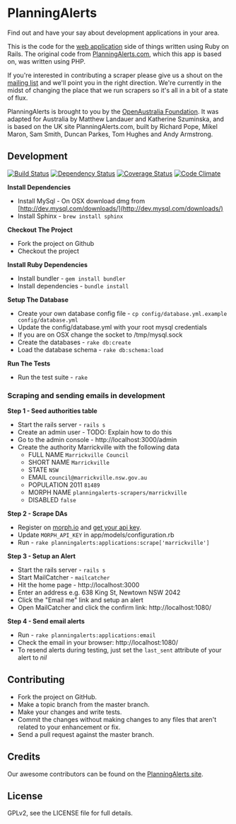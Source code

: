 # PlanningAlerts

Find out and have your say about development applications in your area.

This is the code for the [web application](http://www.planningalerts.org.au/) side of things written using Ruby on Rails. The original code from [PlanningAlerts.com](http://www.planningalerts.com), which this app is based on, was written using PHP.

If you're interested in contributing a scraper please give us a shout on the [mailing list](http://groups.google.com/group/openaustralia-dev) and we'll point you in the right direction. We're currently in the midst of changing the place that we run scrapers so it's all in a bit of a state of flux.

PlanningAlerts is brought to you by the [OpenAustralia Foundation](http://www.openaustraliafoundation.org.au). It was adapted for Australia by Matthew Landauer and Katherine Szuminska, and is based on the UK site PlanningAlerts.com, built by Richard Pope, Mikel Maron, Sam Smith, Duncan Parkes, Tom Hughes and Andy Armstrong.

## Development

[![Build Status](https://travis-ci.org/openaustralia/planningalerts-app.png?branch=master)](https://travis-ci.org/openaustralia/planningalerts-app) [![Dependency Status](https://gemnasium.com/openaustralia/planningalerts-app.png)](https://gemnasium.com/openaustralia/planningalerts-app) [![Coverage Status](https://coveralls.io/repos/openaustralia/planningalerts-app/badge.png?branch=master)](https://coveralls.io/r/openaustralia/planningalerts-app?branch=master) [![Code Climate](https://codeclimate.com/github/openaustralia/planningalerts-app.png)](https://codeclimate.com/github/openaustralia/planningalerts-app)

**Install Dependencies**
 * Install MySql - On OSX download dmg from [http://dev.mysql.com/downloads/](http://dev.mysql.com/downloads/)
 * Install Sphinx - `brew install sphinx`

**Checkout The Project**
 * Fork the project on Github
 * Checkout the project

**Install Ruby Dependencies**
 * Install bundler - `gem install bundler`
 * Install dependencies - `bundle install`

**Setup The Database**
 * Create your own database config file - `cp config/database.yml.example config/database.yml`
 * Update the config/database.yml with your root mysql credentials
 * If you are on OSX change the socket to /tmp/mysql.sock
 * Create the databases - `rake db:create`
 * Load the database schema - `rake db:schema:load`

**Run The Tests**
 * Run the test suite - `rake`

### Scraping and sending emails in development

**Step 1 - Seed authorities table**
 * Start the rails server - `rails s`
 * Create an admin user - TODO: Explain how to do this
 * Go to the admin console - http://localhost:3000/admin
 * Create the authority Marrickville with the following data
   * FULL NAME	`Marrickville Council`
   * SHORT NAME	`Marrickville`
   * STATE	`NSW`
   * EMAIL	`council@marrickville.nsw.gov.au`
   * POPULATION 2011	`81489`
   * MORPH NAME	`planningalerts-scrapers/marrickville`
   * DISABLED	`false`

**Step 2 - Scrape DAs**
 * Register on [morph.io](https://morph.io) and [get your api key](https://morph.io/documentation/api).
 * Update `MORPH_API_KEY` in app/models/configuration.rb
 * Run - `rake planningalerts:applications:scrape['marrickville']`

**Step 3 - Setup an Alert**
 * Start the rails server - `rails s`
 * Start MailCatcher - `mailcatcher`
 * Hit the home page - http://localhost:3000
 * Enter an address e.g. 638 King St, Newtown NSW 2042
 * Click the "Email me" link and setup an alert
 * Open MailCatcher and click the confirm link: http://localhost:1080/

**Step 4 - Send email alerts**
 * Run - `rake planningalerts:applications:email`
 * Check the email in your browser: http://localhost:1080/
 * To resend alerts during testing, just set the `last_sent` attribute of your alert to *nil*

## Contributing

* Fork the project on GitHub.
* Make a topic branch from the master branch.
* Make your changes and write tests.
* Commit the changes without making changes to any files that aren't related to your enhancement or fix.
* Send a pull request against the master branch.

## Credits

Our awesome contributors can be found on the [PlanningAlerts site](http://www.planningalerts.org.au/about).

## License

GPLv2, see the LICENSE file for full details.
